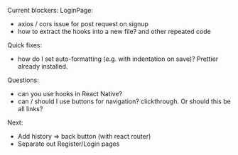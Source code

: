Current blockers:
LoginPage:

- axios / cors issue for post request on signup
- how to extract the hooks into a new file? and other repeated code

Quick fixes:

- how do I set auto-formatting (e.g. with indentation on save)? Prettier already installed.

Questions:

- can you use hooks in React Native?
- can / should I use buttons for navigation? clickthrough. Or should this be all links?

Next:

- Add history => back button (with react router)
- Separate out Register/Login pages
